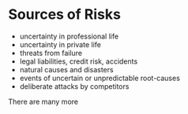 # Sources of Risks
- uncertainty in professional life
- uncertainty in private life
- threats from failure
- legal liabilities, credit risk, accidents
- natural causes and disasters
- events of uncertain or unpredictable root-causes
- deliberate attacks by competitors


There are many more